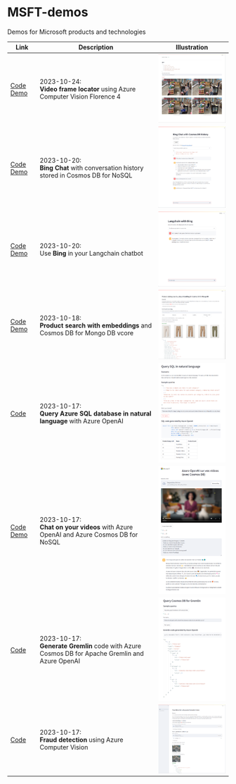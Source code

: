# MSFT-demos
Demos for Microsoft products and technologies


| Link                          | Description                                                                     | Illustration                                                        |
|-------------------------------|---------------------------------------------------------------------------------|---------------------------------------------------------------------|
| [Code](video-frame-locator) [Demo](https://video-frame-locator-demo.azurewebsites.net/) | 2023-10-24:<br><b>Video frame locator</b> using Azure Computer Vision Florence 4  | <img src="video-frame-locator/video_frame_locator.jpg" width="300" alt="Video frame locator">  |
| [Code](cosmosdb-history) [Demo](https://cosmosdb-history-demo.azurewebsites.net) | 2023-10-20:<br><b>Bing Chat</b> with conversation history stored in Cosmos DB for NoSQL  | <img src="cosmosdb-history/bing_chat_cosmosdb_history.png" width="300" alt="Bing Chat with Cosmos DB history">  |
| [Code](langchain-bing) [Demo](https://langchain-bing-demo.azurewebsites.net) | 2023-10-20:<br>Use <b>Bing</b> in your Langchain chatbot | <img src="langchain-bing/langchain_bing.png" width="300" alt="Langchain with Bing">  |
| [Code](product-search-cosmosdb-mongodb) [Demo](https://search-cosmosdb-mongodb-demo.azurewebsites.net)| 2023-10-18:<br><b>Product search with embeddings</b> and Cosmos DB for Mongo DB vcore | <img src="product-search-cosmosdb-mongodb/product_search_cosmosdb_mongodb.png" width="300" alt="Product search Cosmos DB MongoDB">  |
| [Code](generate-sql-code) | 2023-10-17:<br><b>Query Azure SQL database in natural language</b> with Azure OpenAI  | <img src="generate-sql-code/generate_sql_code.png" width="300" alt="Generate SQL code">  |
| [Code](chat-on-video) [Demo](https://chatvideo-demo.azurewebsites.net/)         | 2023-10-17:<br><b>Chat on your videos</b> with Azure OpenAI and Azure Cosmos DB for NoSQL             | <img src="chat-on-video/chat_on_video.png" width="300" alt="Chat on your video">  |
| [Code](generate-gremlin-code) | 2023-10-17:<br><b>Generate Gremlin</b> code with Azure Cosmos DB for Apache Gremlin and Azure OpenAI  | <img src="generate-gremlin-code/generate_gremlin_code.png" width="300" alt="Generate Gremlin code">  |
| [Code](fraud-detection)       | 2023-10-17:<br><b>Fraud detection</b> using Azure Computer Vision                                     | <img src="fraud-detection/fraud_detection.png" width="300" alt="Fraud detection">  |
